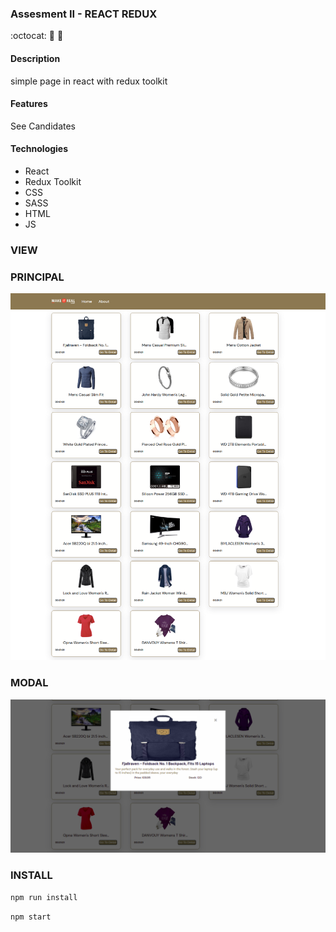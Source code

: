 ### Assesment II - REACT REDUX
:octocat: :ghost: :jack_o_lantern:

#### Description
simple page in react with redux toolkit

#### Features
See Candidates

#### Technologies
- React
- Redux Toolkit
- CSS
- SASS
- HTML
- JS

### VIEW

### PRINCIPAL
![](https://github.com/tony-ojeda/assesment-make/blob/main/public/home.png)

### MODAL
![](https://github.com/tony-ojeda/assesment-make/blob/main/public/modal.png)

### INSTALL
`npm run install`

`npm start`

